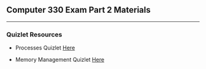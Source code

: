 ## Computer 330 Exam Part 2 Materials

---

### Quizlet Resources

- Processes Quizlet [Here](https://quizlet.com/_bbrxre?x=1qqt&i=qpnv8)
  
- Memory Management Quizlet [Here](https://quizlet.com/_bbs00s?x=1qqt&i=qpnv8)
